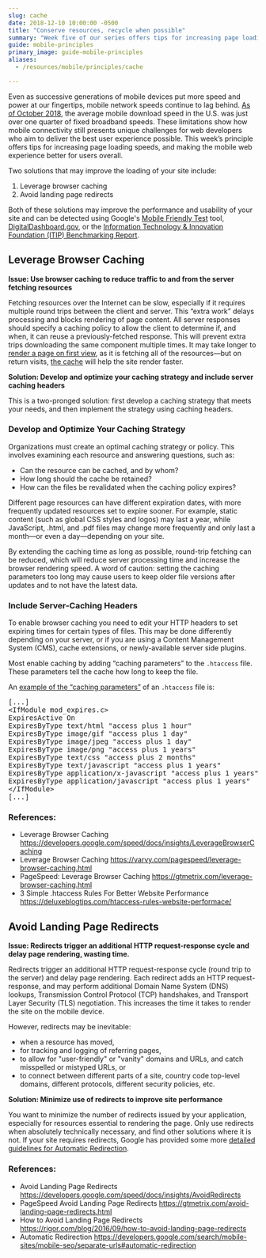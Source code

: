 ```yaml
---
slug: cache
date: 2018-12-10 10:00:00 -0500
title: "Conserve resources, recycle when possible"
summary: "Week five of our series offers tips for increasing page loading speeds, and making the mobile web experience better for users overall."
guide: mobile-principles
primary_image: guide-mobile-principles
aliases:
  - /resources/mobile/principles/cache

---
```


Even as successive generations of mobile devices put more speed and power at our fingertips, mobile network speeds continue to lag behind. [As of October 2018](http://www.speedtest.net/global-index/united-states), the average mobile download speed in the U.S. was just over one quarter of fixed broadband speeds. These limitations show how mobile connectivity still presents unique challenges for web developers who aim to deliver the best user experience possible. This week’s principle offers tips for increasing page loading speeds, and making the mobile web experience better for users overall.

Two solutions that may improve the loading of your site include:

1. Leverage browser caching
2. Avoid landing page redirects

Both of these solutions may improve the performance and usability of your site and can be detected using Google's [Mobile Friendly Test](https://search.google.com/test/mobile-friendly) tool, [DigitalDashboard.gov](https://www.digitaldashboard.gov), or the [Information Technology & Innovation Foundation (ITIP) Benchmarking Report](https://itif.org/publications/2017/03/08/benchmarking-us-government-websites).

## Leverage Browser Caching

**Issue: Use browser caching to reduce traffic to and from the server fetching resources**

Fetching resources over the Internet can be slow, especially if it requires multiple round trips between the client and server. This “extra work” delays processing and blocks rendering of page content. All server responses should specify a caching policy to allow the client to determine if, and when, it can reuse a previously-fetched response. This will prevent extra trips downloading the same component multiple times. It may take longer to [render a page on first view](https://varvy.com/pagespeed/first-view.html), as it is fetching all of the resources—but on return visits, [the cache](https://varvy.com/performance/application-cache.html) will help the site render faster.

**Solution: Develop and optimize your caching strategy and include server caching headers**

This is a two-pronged solution: first develop a caching strategy that meets your needs, and then implement the strategy using caching headers.

### Develop and Optimize Your Caching Strategy

Organizations must create an optimal caching strategy or policy. This involves examining each resource and answering questions, such as:

- Can the resource can be cached, and by whom?
- How long should the cache be retained?
- How can the files be revalidated when the caching policy expires?

Different page resources can have different expiration dates, with more frequently updated resources set to expire sooner.  For example, static content (such as global CSS styles and logos) may last a year, while JavaScript, .html, and .pdf files may change more frequently and only last a month—or even a day—depending on your site.

By extending the caching time as long as possible, round-trip fetching can be reduced, which will reduce server processing time and increase the browser rendering speed. A word of caution: setting the caching parameters too long may cause users to keep older file versions after updates and to not have the latest data.

### Include Server-Caching Headers

To enable browser caching you need to edit your HTTP headers to set expiring times for certain types of files. This may be done differently depending on your server, or if you are using a Content Management System (CMS), cache extensions, or newly-available server side plugins.

Most enable caching by adding “caching parameters” to the `.htaccess` file. These parameters tell the cache how long to keep the file.

An [example of the “caching parameters”](https://deluxeblogtips.com/htaccess-rules-website-performace/) of an `.htaccess` file is:

<pre>[...]
&lt;IfModule mod_expires.c&gt;
ExpiresActive On
ExpiresByType text/html "access plus 1 hour"
ExpiresByType image/gif "access plus 1 day"
ExpiresByType image/jpeg "access plus 1 day"
ExpiresByType image/png "access plus 1 years"
ExpiresByType text/css "access plus 2 months"
ExpiresByType text/javascript "access plus 1 years"
ExpiresByType application/x-javascript "access plus 1 years"
ExpiresByType application/javascript "access plus 1 years"
&lt;/IfModule&gt;
[...]</pre>

### References:

- Leverage Browser Caching https://developers.google.com/speed/docs/insights/LeverageBrowserCaching
- Leverage Browser Caching https://varvy.com/pagespeed/leverage-browser-caching.html
- PageSpeed: Leverage Browser Caching https://gtmetrix.com/leverage-browser-caching.html
- 3 Simple .htaccess Rules For Better Website Performance https://deluxeblogtips.com/htaccess-rules-website-performace/

## Avoid Landing Page Redirects

**Issue: Redirects trigger an additional HTTP request-response cycle and delay page rendering, wasting time.**

Redirects trigger an additional HTTP request-response cycle (round trip to the server) and delay page rendering. Each redirect adds an HTTP request-response, and may perform additional Domain Name System (DNS) lookups, Transmission Control Protocol (TCP) handshakes, and Transport Layer Security (TLS) negotiation. This increases the time it takes to render the site on the mobile device.

However, redirects may be inevitable:

- when a resource has moved,
- for tracking and logging of referring pages,
- to allow for "user-friendly" or "vanity" domains and URLs, and catch misspelled or mistyped URLs, or
- to connect between different parts of a site, country code top-level domains, different protocols, different security policies, etc.

**Solution: Minimize use of redirects to improve site performance**

You want to minimize the number of redirects issued by your application, especially for resources essential to rendering the page. Only use redirects when absolutely technically necessary, and find other solutions where it is not. If your site requires redirects, Google has provided some more [detailed guidelines for Automatic Redirection](https://developers.google.com/search/mobile-sites/mobile-seo/separate-urls#automatic-redirection).

### References:

- Avoid Landing Page Redirects https://developers.google.com/speed/docs/insights/AvoidRedirects
- PageSpeed Avoid Landing Page Redirects https://gtmetrix.com/avoid-landing-page-redirects.html
- How to Avoid Landing Page Redirects https://rigor.com/blog/2016/09/how-to-avoid-landing-page-redirects
- Automatic Redirection https://developers.google.com/search/mobile-sites/mobile-seo/separate-urls#automatic-redirection
